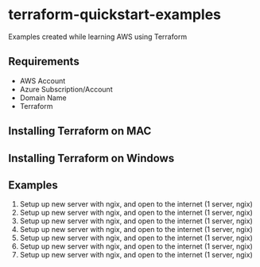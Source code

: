 # terraform-quickstart-examples
Examples created while learning AWS using Terraform

## Requirements

- AWS Account
- Azure Subscription/Account
- Domain Name
- Terraform 


## Installing Terraform on MAC

## Installing Terraform on Windows

## Examples

1. Setup up new server with ngix, and open to the internet (1 server, ngix)
1. Setup up new server with ngix, and open to the internet (1 server, ngix)
1. Setup up new server with ngix, and open to the internet (1 server, ngix)
1. Setup up new server with ngix, and open to the internet (1 server, ngix)
1. Setup up new server with ngix, and open to the internet (1 server, ngix)
1. Setup up new server with ngix, and open to the internet (1 server, ngix)
1. Setup up new server with ngix, and open to the internet (1 server, ngix)
